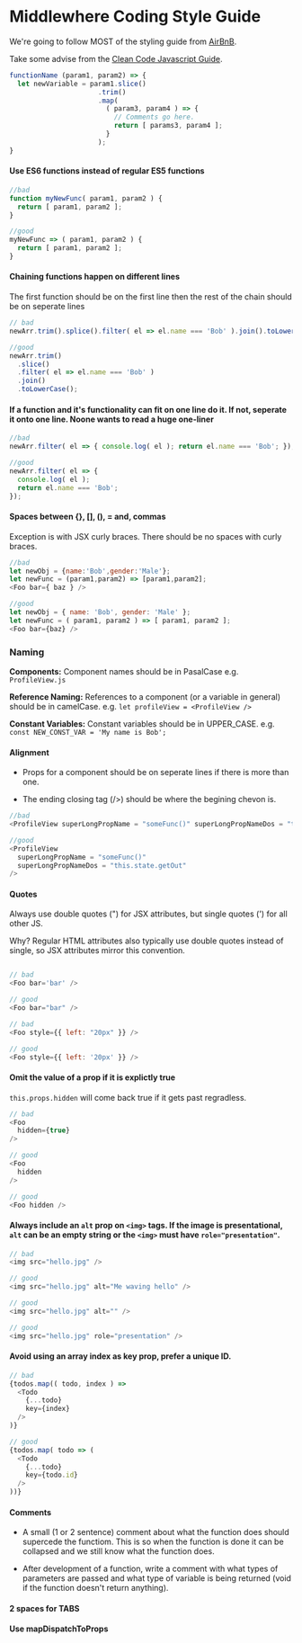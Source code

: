 # Middlewhere Coding Style Guide
We're going to follow MOST of the styling guide from [AirBnB](https://github.com/airbnb/javascript/tree/master/react).

Take some advise from the [Clean Code Javascript Guide](https://github.com/ryanmcdermott/clean-code-javascript).
```js
functionName (param1, param2) => {
  let newVariable = param1.slice()
                      .trim()
                      .map( 
                        ( param3, param4 ) => { 
                          // Comments go here.
                          return [ params3, param4 ];
                        }
                      );
}
```

#### Use ES6 functions instead of regular ES5 functions 

```js
//bad
function myNewFunc( param1, param2 ) {
  return [ param1, param2 ];
}

//good 
myNewFunc => ( param1, param2 ) {
  return [ param1, param2 ];
}
```

#### Chaining functions happen on different lines
The first function should be on the first line then the rest of the chain should be on seperate lines

```js
// bad
newArr.trim().splice().filter( el => el.name === 'Bob' ).join().toLowerCase();

//good
newArr.trim()
  .slice()
  .filter( el => el.name === 'Bob' )
  .join()
  .toLowerCase();
```

#### If a function and it's functionality can fit on one line do it. If not, seperate it onto one line. Noone wants to read a huge one-liner

```js
//bad
newArr.filter( el => { console.log( el ); return el.name === 'Bob'; });

//good
newArr.filter( el => {
  console.log( el );
  return el.name === 'Bob';
});
```
#### Spaces between {}, [], (), = and, commas
Exception is with JSX curly braces. There should be no spaces with curly braces.

```js
//bad
let newObj = {name:'Bob',gender:'Male'};
let newFunc = (param1,param2) => [param1,param2];
<Foo bar={ baz } />

//good
let newObj = { name: 'Bob', gender: 'Male' };
let newFunc = ( param1, param2 ) => [ param1, param2 ];
<Foo bar={baz} />

```
### Naming 
**Components:** Component names should be in PasalCase e.g. `ProfileView.js`

**Reference Naming:** References to a component (or a variable in general) should be in camelCase. e.g. `let profileView = <ProfileView />`

**Constant Variables:** Constant variables should be in UPPER_CASE. e.g. `const NEW_CONST_VAR = 'My name is Bob';`

#### Alignment
* Props for a component should be on seperate lines if there is more than one.

* The ending closing tag (/>) should be where the begining chevon is. 



```js
//bad
<ProfileView superLongPropName = "someFunc()" superLongPropNameDos = "this.state.getOut" />

//good
<ProfileView 
  superLongPropName = "someFunc()" 
  superLongPropNameDos = "this.state.getOut" 
/>
```
#### Quotes
Always use double quotes (") for JSX attributes, but single quotes (') for all other JS.

Why? Regular HTML attributes also typically use double quotes instead of single, so JSX attributes mirror this convention.

```js

// bad
<Foo bar='bar' />

// good
<Foo bar="bar" />

// bad
<Foo style={{ left: "20px" }} />

// good
<Foo style={{ left: '20px' }} />
```

#### Omit the value of a prop if it is explictly true
`this.props.hidden` will come back true if it gets past regradless.
```js
// bad
<Foo
  hidden={true}
/>

// good
<Foo
  hidden
/>

// good
<Foo hidden />

```

#### Always include an `alt` prop on `<img>` tags. If the image is presentational, `alt` can be an empty string or the `<img>` must have `role="presentation"`.
```js
// bad
<img src="hello.jpg" />

// good
<img src="hello.jpg" alt="Me waving hello" />

// good
<img src="hello.jpg" alt="" />

// good
<img src="hello.jpg" role="presentation" />
```

#### Avoid using an array index as key prop, prefer a unique ID.

```js
// bad
{todos.map(( todo, index ) =>
  <Todo
    {...todo}
    key={index}
  />
)}

// good
{todos.map( todo => (
  <Todo
    {...todo}
    key={todo.id}
  />
))}
```

#### Comments
* A small (1 or 2 sentence) comment about what the function does should supercede the functiom. This is so when the function is done it can be collapsed and we still know what the function does.

* After development of a function, write a comment with what types of parameters are passed and what type of variable is being returned (void if the function doesn't return anything).

#### 2 spaces for TABS
#### Use mapDispatchToProps 
